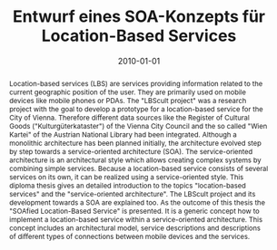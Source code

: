 ---
abstract: Location-based services (LBS) are services providing information related
  to the current geographic position of the user. They are primarily used on mobile
  devices like mobile phones or PDAs. The "LBScult project" was a research project
  with the goal to develop a prototype for a location-based service for the City of
  Vienna. Therefore different data sources like the Register of Cultural Goods ("Kulturgüterkataster")
  of the Vienna City Council and the so called "Wien Kartei" of the Austrian National
  Library had been integrated. Although a monolithic architecture has been planned
  initially, the architecture evolved step by step towards a service-oriented architecture
  (SOA). The service-oriented architecture is an architectural style which allows
  creating complex systems by combining simple services. Because a location-based
  service consists of several services on its own, it can be realized using a service-oriented
  style. This diploma thesis gives an detailed introduction to the topics "location-based
  services" and the "service-oriented architecture". The LBScult project and its development
  towards a SOA are explained too. As the outcome of this thesis the "SOAfied Location-Based
  Service" is presented. It is a generic concept how to implement a location-based
  service within a service-oriented architecture. This concept includes an architectural
  model, service descriptions and descriptions of different types of connections between
  mobile devices and the services.
authors:
- Wolfgang Gruber
date: '2010-01-01'
featured: false
links:
- name: Publik
  url: https://publik.tuwien.ac.at/showentry.php?ID=194535&lang=2
publication_types:
- '7'
publishDate: '2010-01-01'
title: Entwurf eines SOA-Konzepts für Location-Based Services
url_pdf: ''
---